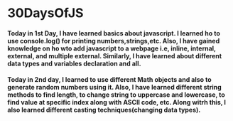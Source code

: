# 30DaysOfJS

<!-- 01-Day -->
<h4>
Today in 1st Day, I have learned basics about javascript. I learned ho to use console.log() for printing numbers,strings,etc. Also, I have gained knowledge on ho wto add javascript to a webpage i.e, inline, internal, external, and multiple external. Similarly, I have learned about different data types and variables declaration and all. 
</h4>

<!-- 02-Day -->
<h4>
Today in 2nd day, I learned to use different Math objects and also to generate random numbers using it. Also, I have learned different string methods to find length, to change string to uppercase and lowercase, to find value at specific index along with ASCII code, etc. Along witrh this, I also learned different casting techniques(changing data types). 
</h4>